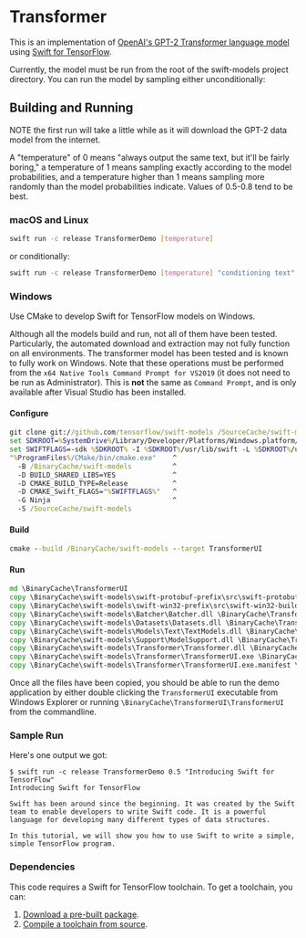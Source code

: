 # Transformer

This is an implementation of [OpenAI's GPT-2 Transformer language model](https://github.com/openai/gpt-2) using [Swift for TensorFlow](https://github.com/tensorflow/swift).

Currently, the model must be run from the root of the swift-models project directory. You can run 
the model by sampling either unconditionally:

## Building and Running

NOTE the first run will take a little while as it will download the GPT-2 data model from the internet.

A "temperature" of 0 means "always output the same text, but it'll be fairly boring,"
a temperature of 1 means sampling exactly according to the model probabilities, and a temperature
higher than 1 means sampling more randomly than the model probabilities indicate. Values of 0.5-0.8 tend
to be best.

### macOS and Linux

```sh
swift run -c release TransformerDemo [temperature]
```

or conditionally:

```sh
swift run -c release TransformerDemo [temperature] "conditioning text"
```

### Windows

Use CMake to develop Swift for TensorFlow models on Windows.

Although all the models build and run, not all of them have been tested.  Particularly, the automated download and extraction may not fully function on all environments.  The transformer model has been tested and is known to fully work on Windows.  Note that these operations must be performed from the `x64 Native Tools Command Prompt for VS2019` (it does not need to be run as Administrator).  This is **not** the same as `Command Prompt`, and is only available after Visual Studio has been installed.

#### Configure

```cmd
git clone git://github.com/tensorflow/swift-models /SourceCache/swift-models
set SDKROOT=%SystemDrive%/Library/Developer/Platforms/Windows.platform/Developer/SDKs/Windows.sdk
set SWIFTFLAGS=-sdk %SDKROOT% -I %SDKROOT%/usr/lib/swift -L %SDKROOT%/usr/lib/swift/windows -Xlinker -ignore:4217 -Xlinker -ignore:4286
"%ProgramFiles%/CMake/bin/cmake.exe"    ^
  -B /BinaryCache/swift-models          ^
  -D BUILD_SHARED_LIBS=YES              ^
  -D CMAKE_BUILD_TYPE=Release           ^
  -D CMAKE_Swift_FLAGS="%SWIFTFLAGS%"   ^
  -G Ninja                              ^
  -S /SourceCache/swift-models
```

#### Build

```cmd
cmake --build /BinaryCache/swift-models --target TransformerUI
```

#### Run

```cmd
md \BinaryCache\TransformerUI
copy \BinaryCache\swift-models\swift-protobuf-prefix\src\swift-protobuf-build\Sources\SwiftProtobuf\SwiftProtobuf.dll \BinaryCache\TransformerUI\
copy \BinaryCache\swift-models\swift-win32-prefix\src\swift-win32-build\SwiftWin32.dll \BinaryCache\TransformerUI\
copy \BinaryCache\swift-models\Batcher\Batcher.dll \BinaryCache\TransformerUI\
copy \BinaryCache\swift-models\Datasets\Datasets.dll \BinaryCache\TransformerUI\
copy \BinaryCache\swift-models\Models\Text\TextModels.dll \BinaryCache\TransformerUI\
copy \BinaryCache\swift-models\Support\ModelSupport.dll \BinaryCache\TransformerUI\
copy \BinaryCache\swift-models\Transformer\Transformer.dll \BinaryCache\TransformerUI\
copy \BinaryCache\swift-models\Transformer\TransformerUI.exe \BinaryCache\TransformerUI\
copy \BinaryCache\swift-models\Transformer\TransformerUI.exe.manifest \BinaryCache\TransformerUI\
```

Once all the files have been copied, you should be able to run the demo application by either double clicking the `TransformerUI` executable from Windows Explorer or running `\BinaryCache\TransformerUI\TransformerUI` from the commandline.

### Sample Run

Here's one output we got:

```console
$ swift run -c release TransformerDemo 0.5 "Introducing Swift for TensorFlow"
Introducing Swift for TensorFlow

Swift has been around since the beginning. It was created by the Swift team to enable developers to write Swift code. It is a powerful language for developing many different types of data structures.

In this tutorial, we will show you how to use Swift to write a simple, simple TensorFlow program.
```

### Dependencies

This code requires a Swift for TensorFlow toolchain.
To get a toolchain, you can:

1. [Download a pre-built package](https://github.com/tensorflow/swift/blob/master/Installation.md).
2. [Compile a toolchain from source](https://github.com/apple/swift/tree/tensorflow#building-swift-for-tensorflow).
